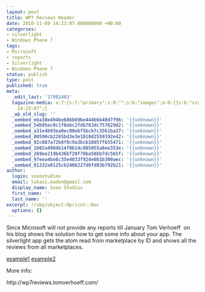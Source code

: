 ```yaml
---
layout: post
title: WP7 Reviews Reader
date: 2010-11-09 14:23:07.000000000 +00:00
categories:
- silverlight
- Windows Phone 7
tags:
- Microsoft
- reports
- Silverlight
- Windows Phone 7
status: publish
type: post
published: true
meta:
  _edit_last: '17981463'
  tagazine-media: a:7:{s:7:"primary";s:0:"";s:6:"images";a:0:{}s:6:"videos";a:0:{}s:11:"image_count";s:1:"0";s:6:"author";s:8:"17981463";s:7:"blog_id";s:8:"17351252";s:9:"mod_stamp";s:19:"2010-11-09
    14:23:07";}
  _wp_old_slug: ''
  _oembed_eba38e494be686b696e444b6b40d7f96: '{{unknown}}'
  _oembed_54b95ec0c1f0abc2fdb763dc757629d2: '{{unknown}}'
  _oembed_a31e4b93ea0ec80ebf5bcb7c3561ba37: '{{unknown}}'
  _oembed_80590cb2265bd3e3e1810d2559192e42: '{{unknown}}'
  _oembed_92c087a72b8f0c9a3bcb10d5ff655471: '{{unknown}}'
  _oembed_1602a4984b14f0b14c885055a8ee353e: '{{unknown}}'
  _oembed_269ee219b436bf20f70ba58bb7dc565f: '{{unknown}}'
  _oembed_97eea4be8c35e4033f924e0b1b309aec: '{{unknown}}'
  _oembed_81332e8125cb2406227d0fd83b792b21: '{{unknown}}'
author:
  login: soonstudios
  email: lukasz.madon@gmail.com
  display_name: Soon Studios
  first_name: ''
  last_name: ''
excerpt: !ruby/object:Hpricot::Doc
  options: {}
---
```

<p>Since Microsoft will not provide any reports till January Tom Verhoeff  on his blog shows the solution how to get some info about your app. The silverlight app gets the atom read from marketplace by ID and shows all the reviews from all marketplaces.</p>
<p><a href="http://wp7reviews.tomverhoeff.com/AppReviews.aspx?id=00db8e32-8bd5-df11-a844-00237de2db9e&amp;mp=en-US"></a><a href="http://wp7reviews.tomverhoeff.com/AppReviews.aspx?id=00db8e32-8bd5-df11-a844-00237de2db9e&amp;mp=en-US">example1</a> <a href="http://wp7reviews.tomverhoeff.com/AppReviews.aspx?id=ea9a24ad-d2d1-df11-9eae-00237de2db9e&amp;mp=en-US">example2</a></p>
<p>More info:</p>
<p>http://wp7reviews.tomverhoeff.com/</p>
<h1><a href="http://blog.tomverhoeff.nl/"><br />
</a></h1>
